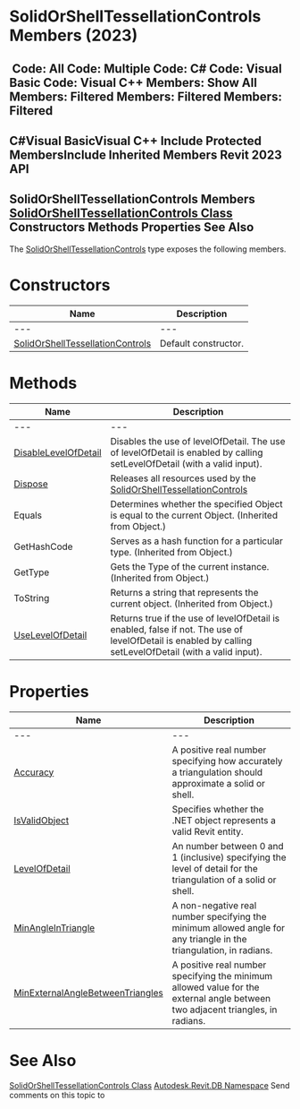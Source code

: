 # SolidOrShellTessellationControls Members (2023)

﻿
 Code: All Code: Multiple Code: C# Code: Visual Basic Code: Visual C++  Members: Show All Members: Filtered Members: Filtered Members: Filtered   
---  
C#Visual BasicVisual C++
Include Protected MembersInclude Inherited Members
Revit 2023 API  
---  
SolidOrShellTessellationControls Members  
[SolidOrShellTessellationControls Class](ab0dd37a-7ed8-4874-2861-0f9a41da0235.md "SolidOrShellTessellationControls Class") Constructors Methods Properties See Also  
---  
The [SolidOrShellTessellationControls](ab0dd37a-7ed8-4874-2861-0f9a41da0235.md "SolidOrShellTessellationControls Class") type exposes the following members.
# Constructors
| Name | Description |
| --- | --- |
| --- | --- | --- |
| [SolidOrShellTessellationControls](d6e9121b-b932-0403-7551-b01c8c5bad5d.md "SolidOrShellTessellationControls Constructor") | Default constructor. |

# Methods
| Name | Description |
| --- | --- |
| --- | --- | --- |
| [DisableLevelOfDetail](cfe32d33-bd03-812f-9ec3-a1833277c399.md "DisableLevelOfDetail Method") | Disables the use of levelOfDetail. The use of levelOfDetail is enabled by calling setLevelOfDetail (with a valid input). |
| [Dispose](1d540271-07f5-8292-3d4d-6ac22653555f.md "Dispose Method") | Releases all resources used by the [SolidOrShellTessellationControls](ab0dd37a-7ed8-4874-2861-0f9a41da0235.md "SolidOrShellTessellationControls Class") |
| Equals | Determines whether the specified Object is equal to the current Object. (Inherited from Object.) |
| GetHashCode | Serves as a hash function for a particular type.  (Inherited from Object.) |
| GetType | Gets the Type of the current instance. (Inherited from Object.) |
| ToString | Returns a string that represents the current object. (Inherited from Object.) |
| [UseLevelOfDetail](9458bc5a-30cc-b52a-a04a-159ad9066c9e.md "UseLevelOfDetail Method") | Returns true if the use of levelOfDetail is enabled, false if not. The use of levelOfDetail is enabled by calling setLevelOfDetail (with a valid input). |

# Properties
| Name | Description |
| --- | --- |
| --- | --- | --- |
| [Accuracy](bf865045-141f-8ef2-0d31-a26f488cad1e.md "Accuracy Property") | A positive real number specifying how accurately a triangulation should approximate a solid or shell. |
| [IsValidObject](4bf3e258-efde-8632-eba2-851887afdc5e.md "IsValidObject Property") | Specifies whether the .NET object represents a valid Revit entity. |
| [LevelOfDetail](c7975423-7bec-c45d-f0a1-e4edb8d82657.md "LevelOfDetail Property") | An number between 0 and 1 (inclusive) specifying the level of detail for the triangulation of a solid or shell. |
| [MinAngleInTriangle](720f75c5-8a11-bfc6-d698-a200ffc28be9.md "MinAngleInTriangle Property") | A non-negative real number specifying the minimum allowed angle for any triangle in the triangulation, in radians. |
| [MinExternalAngleBetweenTriangles](efe2c10a-1261-86da-baf5-3fcd482e6ff2.md "MinExternalAngleBetweenTriangles Property") | A positive real number specifying the minimum allowed value for the external angle between two adjacent triangles, in radians. |

# See Also
[SolidOrShellTessellationControls Class](ab0dd37a-7ed8-4874-2861-0f9a41da0235.md "SolidOrShellTessellationControls Class")
[Autodesk.Revit.DB Namespace](87546ba7-461b-c646-cbb1-2cb8f5bff8b2.md "Autodesk.Revit.DB Namespace")
Send comments on this topic to 